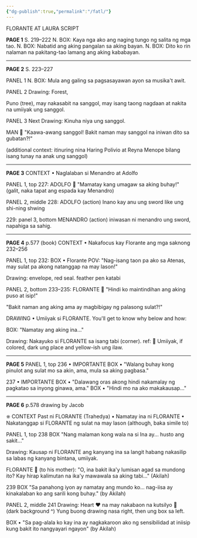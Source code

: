 ```yaml
---
{"dg-publish":true,"permalink":"/fatl/"}
---
```



FLORANTE AT LAURA SCRIPT

**PAGE 1**
S. 219–222
N. BOX: Kaya nga ako ang naging tungo ng salita ng mga tao. 
N. BOX: Nabatid ang aking pangalan sa aking bayan.
N. BOX: Dito ko rin nalaman na pakitang-tao lamang ang aking kababayan.

***

**PAGE 2**
S. 223–227

PANEL 1
N. BOX: Mula ang galing sa pagsasayawan ayon sa musika't awit.

PANEL 2
Drawing: Forest,

Puno (tree), may nakasabit na sanggol, may isang taong nagdaan at nakita na umiiyak ung sanggol.

PANEL 3
Next Drawing: Kinuha niya ung sanggol.

MAN 💬
"Kaawa-awang sanggol! Bakit naman may sanggol na iniwan dito sa gubatan?!"

(additional context: itinuring nina Haring Polivio at Reyna Menope bilang isang tunay na anak ung sanggol)

***

**PAGE 3**
CONTEXT
• Naglalaban si Menandro at Adolfo

PANEL 1, top
227: 
ADOLFO 💬
"Mamatay kang umagaw sa aking buhay!"
(galit, naka tapat ang espada kay Menandro)

PANEL 2, middle
228:
ADOLFO (action)
Inano kay anu ung sword
like ung shi-ning shwing

229:
panel 3, bottom
MENANDRO (action)
iniwasan ni menandro ung sword, napahiga sa sahig.

***

**PAGE 4**
p.577 (book)
CONTEXT
• Nakafocus kay Florante ang mga saknong 232–256

PANEL 1, top
232:
BOX • Florante POV:
"Nag-isang taon pa ako sa Atenas, may sulat pa akong natanggap na may lason!"

Drawing: envelope, red seal. feather pen katabi

PANEL 2, bottom
233–235:
FLORANTE 💬
"Hindi ko maintindihan ang aking puso at isip!"

"Bakit naman ang aking ama ay magbibigay ng palasong sulat?!"

DRAWING • Umiiyak si FLORANTE.
You'll get to know why below and how:

BOX:
"Namatay ang aking ina..."

Drawing: Nakayuko si FLORANTE sa isang tabi (corner).
ref: 🙇
Umiiyak, if colored, dark ung place and yellow-ish ung ilaw.

***

**PAGE 5**
PANEL 1, top
236 • IMPORTANTE
BOX • "Walang buhay kong pinulot ang sulat mo sa akin, ama, mula sa aking pagbasa."

237 • IMPORTANTE
BOX • "Dalawang oras akong hindi nakamalay ng pagkatao sa inyong ginawa, ama."
BOX • "Hindi mo na ako makakausap..."

***

**PAGE 6**
p.578
drawing by Jacob

⎈ CONTEXT
Past ni FLORANTE (Trahedya)
 • Namatay ina ni FLORANTE
 • Nakatanggap si FLORANTE ng sulat na may lason (although, baka simile to)

PANEL 1, top
238
BOX "Nang malaman kong wala na si Ina ay... husto ang sakit..."

Drawing: Kausap ni FLORANTE ang kanyang ina sa langit habang nakasilip sa labas ng kanyang bintana, umiiyak.

FLORANTE 💬
(to his mother):
"O, ina bakit ika'y lumisan agad sa mundong ito? Kay hirap kalimutan na ika'y mawawala sa aking tabi..."
(Akilah)

239
BOX
"Sa panahong iyon ay namatay ang mundo ko... nag-iisa ay kinakalaban ko ang sarili kong buhay."
(by Akilah)

PANEL 2, middle
241
Drawing: Heart ❤ na may nakabaon na kutsilyo 🔪 
(dark background ^)
Yung buong drawing nasa right, then ung box sa left.

BOX • "Sa pag-alala ko kay ina ay nagkakaroon ako ng sensibilidad at iniisip kung bakit ito nangyayari ngayon"
(by Akilah)



